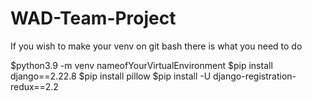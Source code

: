 # WAD-Team-Project
<p> If you wish to make your venv on git bash there is what you need to do</p>
    $python3.9 -m venv nameofYourVirtualEnvironment
    $pip install django==2.22.8
    $pip install pillow
    $pip install -U django-registration-redux==2.2
    